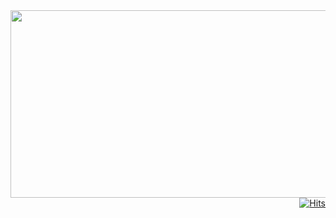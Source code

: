 <!--
🏡 **Workspace** : [https://discphy.notion.site](https://discphy.notion.site/discphy/Workspace-9a4ab150e8fa4520a5d74abc1a91df18)  
-->

<!--
<div align="center">
  <img src="https://render.gitanimals.org/lines/discphy?pet-id=650551400155309364" width="1000" height="300"/>
</div>
-->


<div align="center">
<img
  src="https://render.gitanimals.org/farms/discphy"
  width="600"
  height="300"
/>
</div>


<!--
<div align="center">
  <img src="https://prd-opgc-api.opgc.me/githubs/users/discphy/tag/?theme=basic" />
</div>
-->

<!--
<div align="center">
  <img src="https://github-readme-stats.vercel.app/api?username=discphy&show_icons=true&border_color=434d58&include_all_commits=true">
</div>
-->


<div align="right">  
  <a href="https://hits.sh/github.com/discphy/"><img alt="Hits" src="https://hits.sh/github.com/discphy.svg?view=today-total&style=plastic"/></a>
</div>


